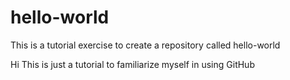 # hello-world
This is a tutorial exercise to create a repository called hello-world

Hi This is just a tutorial to familiarize myself in using GitHub
